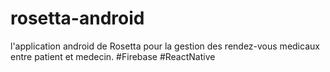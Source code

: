 # rosetta-android
l'application android de Rosetta pour la gestion des rendez-vous medicaux entre patient et medecin. #Firebase #ReactNative
